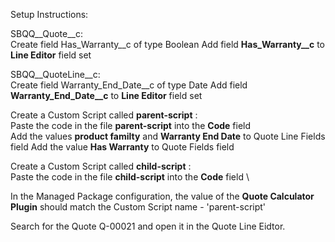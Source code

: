 
Setup Instructions:   
  
SBQQ__Quote__c:  
Create field Has_Warranty__c of type Boolean 
Add field **Has_Warranty__c** to **Line Editor** field set 

SBQQ__QuoteLine__c:  
Create field Warranty_End_Date__c of type Date 
Add field **Warranty_End_Date__c** to **Line Editor** field set

Create a Custom Script called **parent-script** :  
  Paste the code in the file **parent-script** into the **Code** field \
  Add the values **product familty** and **Warranty End Date** to Quote Line Fields field 
  Add the value **Has Warranty** to Quote Fields field 
 
 Create a Custom Script called **child-script** :  
 Paste the code in the file **child-script** into the **Code** field \
  
    
In the Managed Package configuration, the value of the **Quote Calculator Plugin** should match the Custom Script name - 'parent-script' 

Search for the Quote Q-00021 and open it in the Quote Line Eidtor. 
